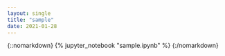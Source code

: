 ```yaml
---
layout: single
title: "sample"
date: 2021-01-28
---
```


{::nomarkdown}
{% jupyter_notebook "sample.ipynb" %}
{:/nomarkdown}
